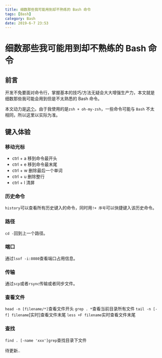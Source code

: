 ```yaml
---
title: 细数那些我可能用到却不熟练的 Bash 命令
tags: [Bash]
category: Bash
date: 2019-6-7 23:53
---
```


# 细数那些我可能用到却不熟练的 Bash 命令

## 前言
开发不免要面对命令行，掌握基本的技巧/方法无疑会大大增强生产力，本文就是细数那些我可能会用到但是不太熟悉的 Bash 命令。

本文动力是[这个](https://github.com/jlevy/the-art-of-command-line/blob/master/README-zh.md)。由于我使用的是`zsh + oh-my-zsh`，一些命令可能与 `Bash` 不太相同，所以这里以实际为准。

## 键入体验
### 移动光标
- ctrl + a 移到命令最开头
- ctrl + e 移到命令最末尾
- ctrl + w 删除最后一个单词
- ctrl + u 删除整行
- ctrl + l 清屏

### 历史命令
`history`可以查看所有历史键入的命令，同时用`!+ 序号`可以快捷键入该历史命令。

### 路径
`cd -`回到上一个路径。

### 端口
通过`lsof -i:8080`查看端口占用信息。

### 传输
通过`scp`或者`rsync`传输或者同步文件。

### 查看文件
`head -n [filename/*]`查看文件开头
`grep . *`查看当前目录所有文件
`tail -n [-f] filename`[实时]查看文件末尾
`less +F filename`实时查看文件末尾

### 查找
`find . [-name 'xxx']grep`查找目录下文件


待更新..